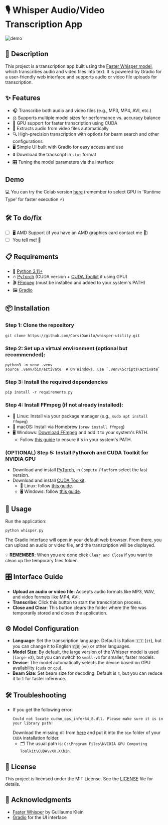 # 🎙️ Whisper Audio/Video Transcription App
![demo](https://github.com/user-attachments/assets/c8e0aa99-0e50-4758-9ce9-08102646d71c)

## 📝 Description
This project is a transcription app built using the [Faster Whisper model](https://github.com/SYSTRAN/faster-whisper), which transcribes audio and video files into text. It is powered by Gradio for a user-friendly web interface and supports audio or video file uploads for transcription.

## ✨ Features
- 🎧 Transcribe both audio and video files (e.g., MP3, MP4, AVI, etc.)
- ⚖️ Supports multiple model sizes for performance vs. accuracy balance
- 🚀 GPU support for faster transcription using CUDA
- 🎥 Extracts audio from video files automatically
- 🔍 High-precision transcription with options for beam search and other configurations
- 🖥️ Simple UI built with Gradio for easy access and use
- ⬇️ Download the transcript in `.txt` format
- 🎛️ Tuning the model parameters via the interface

## Demo
💻 You can try the Colab version [here](https://colab.research.google.com/drive/16vi9-BhRZZs-ck6KTCkb92gpC8_GXako?usp=sharing) (remember to select GPU in 'Runtime Type' for faster execution ⚡)

## 🛠️ To do/fix
- [ ] 🖥️ AMD Support (if you have an AMD graphics card contact me 📩)
- [ ] You tell me! 🙂

## 📋 Requirements
- 🐍 [Python 3.11+](https://apps.microsoft.com/detail/9ncvdn91xzqp)
- 🔥 [PyTorch](https://pytorch.org)  (CUDA version + [CUDA Toolkit](https://developer.nvidia.com/cuda-toolkit) if using GPU)
- 🎬 [FFmpeg](https://www.ffmpeg.org) (must be installed and added to your system's PATH)
- 🖼️ [Gradio](https://www.gradio.app)

## 📦 Installation
### Step 1: Clone the repository

```
git clone https://github.com/CorsiDanilo/whisper-utility.git

```

### Step 2: Set up a virtual environment (optional but recommended):
```
python3 -m venv .venv
source .venv/bin/activate  # On Windows, use `.venv\Scripts\activate`

```

### Step 3: Install the required dependencies
```
pip install -r requirements.py
```

### Step 4: Install FFmpeg (if not already installed):
- 🐧 Linux: Install via your package manager (e.g., `sudo apt install ffmpeg`)
- 🍎 macOS: Install via Homebrew (`brew install ffmpeg`)
- 🖥️ Windows: [Download FFmpeg](https://ffmpeg.org/download.html) and add it to your system's PATH.
    - Follow [this guide](https://phoenixnap.com/kb/ffmpeg-windows) to ensure it's in your system's PATH.

### (OPTIONAL) Step 5: Install Pythorch and CUDA Toolkit for NVIDIA GPU
- Download and install [PyTorch](https://pytorch.org/get-started/locally/), in `Compute Platform`
select the last version.
- Download and install [CUDA Toolkit](https://developer.nvidia.com/cuda-downloads).
    - 🐧 Linux: follow [this guide](https://docs.nvidia.com/cuda/cuda-installation-guide-linux/).
    - 🖥️ Windows: follow [this guide](https://docs.nvidia.com/cuda/cuda-installation-guide-microsoft-windows/index.html).

## 🚀 Usage
Run the application:
```
python whisper.py 
```
The Gradio interface will open in your default web browser. From there, you can upload an audio or video file, and the transcription will be displayed.

💡 **REMEMBER**: When you are done click `Clear and Close` if you want to clean up the temporary files folder.

## 🎛️ Interface Guide
- **Upload an audio or video file**: Accepts audio formats like MP3, WAV, and video formats like MP4, AVI.
- **Transcribe**: Click this button to start the transcription process.
- **Close and Clear**: This button clears the folder where the file was temporarily stored and closes the application.

## ⚙️ Model Configuration
- **Language**: Set the transcription language. Default is Italian 🇮🇹 (`it`), but you can change it to English 🇬🇧 (`en`) or other languages.
- **Model Size**: By default, the large version of the Whisper model is used (`large-v3`), but you can switch to `small-v3` for smaller, faster models.
- **Device**: The model automatically selects the device based on GPU availability (`cuda` or `cpu`).
- **Beam Size**: Set beam size for decoding. Default is `4`, but you can reduce it to `1` for faster inference.

## 🛠️ Troubleshooting
- If you get the following error: 
    ```
    Could not locate cudnn_ops_infer64_8.dll. Please make sure it is in your library path!
    ```
    Download the missing dll from [here](https://github.com/Purfview/whisper-standalone-win/releases/tag/libs) and put it into the `bin` folder of your `CUDA` installation folder.
    - 🗂️ The usual path is: `C:\Program Files\NVIDIA GPU Computing Toolkit\CUDA\vXX.X\bin`.

## 📄 License
This project is licensed under the MIT License. See the [LICENSE](https://github.com/CorsiDanilo/whisper-utility/blob/main/LICENSE) file for details.

## 🙏 Acknowledgments
- [Faster Whisper](https://github.com/SYSTRAN/faster-whisper) by Guillaume Klein
- [Gradio](https://www.gradio.app/) for the UI interface

